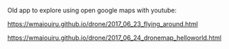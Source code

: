 Old app to explore using open google maps with youtube:

https://wmaiouiru.github.io/drone/2017_06_23_flying_around.html

https://wmaiouiru.github.io/drone/2017_06_24_dronemap_helloworld.html